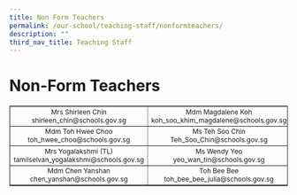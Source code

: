 ```yaml
---
title: Non Form Teachers
permalink: /our-school/teaching-staff/nonformteachers/
description: ""
third_nav_title: Teaching Staff
---
```

# **Non-Form Teachers**

<table style="text-align: center; font-size: 12px; border-collapse: collapse;" border="1" width="100%">
<tbody>
<tr>
<td width="333">Mrs Shirleen Chin<br>shirleen_chin@schools.gov.sg</td>
<td width="333">Mdm Magdalene Koh<br>koh_soo_khim_magdalene@schools.gov.sg</td>
<td width="333">Mrs Revinder Chopra<br>revinder_kaur_dhillon@schools.gov.sg</td>
</tr>
<tr>
<td width="333">Mdm Toh Hwee Choo<br>toh_hwee_choo@schools.gov.sg</td>
<td width="333">Ms Teh Soo Chin<br>Teh_Soo_Chin@schools.gov.sg</td>
<td width="333">Mrs Shirley Sim<br>sim_lee_noi_shirley@schools.gov.sg</td>
</tr>
<tr>
<td width="333">Mrs Yogalakshmi (TL)<br>tamilselvan_yogalakshmi@schools.gov.sg</td>
<td width="333">Ms Wendy Yeo<br>yeo_wan_tin@schools.gov.sg</td>
<td width="333">Mdm Heriana Fairus 
Mohamed Ibrahim<br>heriana_fairus_mohamed_ibrahim_a@schools.gov.sg</td>
</tr>
	<tr>
<td width="333">Mdm Chen Yanshan<br>chen_yanshan@schools.gov.sg</td>
<td width="333">Toh Bee Bee<br>toh_bee_bee_julia@schools.gov.sg</td>

</tr>
</tbody>
</table>